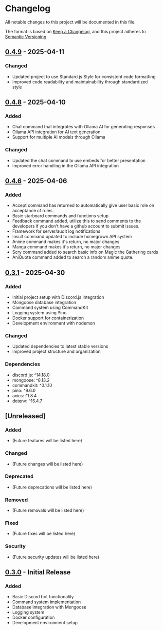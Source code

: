 # Changelog

All notable changes to this project will be documented in this file.

The format is based on [Keep a Changelog](https://keepachangelog.com/en/1.0.0/),
and this project adheres to [Semantic Versioning](https://semver.org/spec/v2.0.0.html).

## [0.4.9] - 2025-04-11

### Changed
- Updated project to use Standard.js Style for consistent code formatting
- Improved code readability and maintainability through standardized style

## [0.4.8] - 2025-04-10

### Added
- Chat command that integrates with Ollama AI for generating responses
- Ollama API integration for AI text generation
- Support for multiple AI models through Ollama

### Changed
- Updated the chat command to use embeds for better presentation
- Improved error handling in the Ollama API integration

## [0.4.6] - 2025-04-06

### Added
- Accept command has returned to automatically give user basic role on acceptance of rules.
- Basic starboard commands and functions setup
- Feedback command added, utilize this to send comments to the developers if you don't have a github account to submit issues.
- Framework for server/audit log notifications
- Insult command updated to include homegrown API system
- Anime command makes it's return, no major changes
- Manga command makes it's return, no major changes
- Scry command added to search basic info on Magic the Gathering cards
- AniQuote command added to search a random anime quote.

## [0.3.1] - 2025-04-30

### Added
- Initial project setup with Discord.js integration
- Mongoose database integration
- Command system using CommandKit
- Logging system using Pino
- Docker support for containerization
- Development environment with nodemon

### Changed
- Updated dependencies to latest stable versions
- Improved project structure and organization

### Dependencies
- discord.js: ^14.18.0
- mongoose: ^8.13.2
- commandkit: ^0.1.10
- pino: ^9.6.0
- axios: ^1.8.4
- dotenv: ^16.4.7

## [Unreleased]

### Added
- (Future features will be listed here)

### Changed
- (Future changes will be listed here)

### Deprecated
- (Future deprecations will be listed here)

### Removed
- (Future removals will be listed here)

### Fixed
- (Future fixes will be listed here)

### Security
- (Future security updates will be listed here)

## [0.3.0] - Initial Release

### Added
- Basic Discord bot functionality
- Command system implementation
- Database integration with Mongoose
- Logging system
- Docker configuration
- Development environment setup

[0.4.9]: https://github.com/VulgarBear/sekhmet/releases/tag/v0.4.9
[0.4.8]: https://github.com/VulgarBear/sekhmet/releases/tag/v0.4.8
[0.4.6]: https://github.com/VulgarBear/sekhmet/releases/tag/v0.4.6
[0.4.5]: https://github.com/VulgarBear/sekhmet/releases/tag/v0.4.5
[0.4.4]: https://github.com/VulgarBear/sekhmet/releases/tag/v0.4.4
[0.4.3]: https://github.com/VulgarBear/sekhmet/releases/tag/v0.4.3
[0.4.2]: https://github.com/VulgarBear/sekhmet/releases/tag/v0.4.2
[0.3.1]: https://github.com/VulgarBear/sekhmet/releases/tag/v0.3.1
[0.3.0]: https://github.com/VulgarBear/sekhmet/releases/tag/v0.3.0
